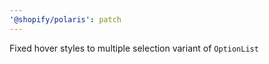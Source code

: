 ```yaml
---
'@shopify/polaris': patch
---
```


Fixed hover styles to multiple selection variant of `OptionList`
